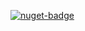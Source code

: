 [![nuget-badge](https://img.shields.io/badge/nuget-active-blue.svg)](https://www.nuget.org/packages/NequeoWpfControls)
